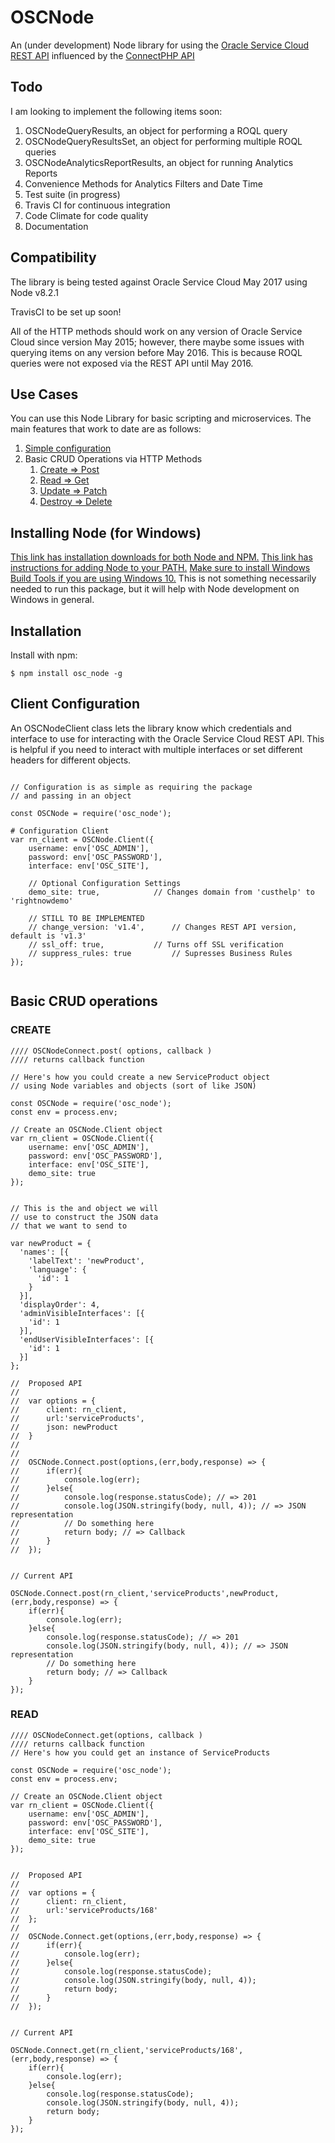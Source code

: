 # OSCNode

An (under development) Node library for using the [Oracle Service Cloud REST API](https://docs.oracle.com/cloud/latest/servicecs_gs/CXSVC/) influenced by the [ConnectPHP API](http://documentation.custhelp.com/euf/assets/devdocs/november2016/Connect_PHP/Default.htm)

## Todo
I am looking to implement the following items soon:
1. OSCNodeQueryResults, an object for performing a ROQL query
2. OSCNodeQueryResultsSet, an object for performing multiple ROQL queries
3. OSCNodeAnalyticsReportResults, an object for running Analytics Reports
4. Convenience Methods for Analytics Filters and Date Time
5. Test suite (in progress)
6. Travis CI for continuous integration
7. Code Climate for code quality
8. Documentation


## Compatibility

The library is being tested against Oracle Service Cloud May 2017 using Node v8.2.1

TravisCI to be set up soon!

All of the HTTP methods should work on any version of Oracle Service Cloud since version May 2015; however, there maybe some issues with querying items on any version before May 2016. This is because ROQL queries were not exposed via the REST API until May 2016.


## Use Cases
You can use this Node Library for basic scripting and microservices. The main features that work to date are as follows:

1. [Simple configuration](#client-configuration)
2. Basic CRUD Operations via HTTP Methods
	1. [Create => Post](#create)
	2. [Read => Get](#read)
	3. [Update => Patch](#update)
	4. [Destroy => Delete](#delete)

## Installing Node (for Windows)
[This link has installation downloads for both Node and NPM.](https://nodejs.org/en/download/)
[This link has instructions for adding Node to your PATH.](https://stackoverflow.com/a/8768567/2548452)
[Make sure to install Windows Build Tools if you are using Windows 10.](https://github.com/nodejs/node-gyp/issues/307#issuecomment-250912623) This is not something necessarily needed to run this package, but it will help with Node development on Windows in general.

## Installation

Install with npm:

    $ npm install osc_node -g


## Client Configuration

An OSCNodeClient class lets the library know which credentials and interface to use for interacting with the Oracle Service Cloud REST API.
This is helpful if you need to interact with multiple interfaces or set different headers for different objects.

```node

// Configuration is as simple as requiring the package
// and passing in an object

const OSCNode = require('osc_node');

# Configuration Client
var rn_client = OSCNode.Client({
	username: env['OSC_ADMIN'],
	password: env['OSC_PASSWORD'],
	interface: env['OSC_SITE'],

	// Optional Configuration Settings
	demo_site: true,			// Changes domain from 'custhelp' to 'rightnowdemo'

	// STILL TO BE IMPLEMENTED
	// change_version: 'v1.4', 		// Changes REST API version, default is 'v1.3'
	// ssl_off: true,			// Turns off SSL verification
	// suppress_rules: true			// Supresses Business Rules
});


```

<!-- ## OSCNodeQueryResults example

This is for running one ROQL query. Whatever is allowed by the REST API (limits and sorting) is allowed with this library.

OSCNodeQueryResults only has one function: 'query', which takes an OSCNodeClient object and string query (example below).

```node
from 'osc_Node' import OSCNodeClient,OSCNodeQueryResults

rn_client = OSCNodeClient(env['OSC_ADMIN'],
			    env['OSC_PASSWORD'],
    			    env['OSC_SITE'])

q = OSCNodeQueryResults(rn_client)
query = "DESCRIBE Answers"
results = q.query(query)

print results.status_code 			#=> 200
print results.content 				#=> JSON representation of results
print results.pretty_content	 		#=> Pretty printed JSON String of results


```


### 'dti' => date to iso8601

dti lets you type in a date and get it in ISO8601 format. Explicit date formatting is best.

```node

dti("January 1st, 2014") # => 2014-01-01T00:00:00-08:00  # => 1200 AM, January First of 2014

dti("January 1st, 2014 11:59PM MDT") # => 2014-01-01T23:59:00-06:00 # => 11:59 PM Mountain Time, January First of 2014

dti("January 1st, 2014 23:59 PDT") # => 2014-01-01T23:59:00-07:00 # => 11:59 PM Pacific Time, January First of 2014

dti("January 1st") # => 2017-01-01T00:00:00-08:00 # => 12:00 AM, January First of this Year

```
 -->

## Basic CRUD operations

### CREATE
```node
//// OSCNodeConnect.post( options, callback )
//// returns callback function

// Here's how you could create a new ServiceProduct object
// using Node variables and objects (sort of like JSON)

const OSCNode = require('osc_node');
const env = process.env;

// Create an OSCNode.Client object
var rn_client = OSCNode.Client({
	username: env['OSC_ADMIN'],
	password: env['OSC_PASSWORD'],
	interface: env['OSC_SITE'],
	demo_site: true
});


// This is the and object we will
// use to construct the JSON data
// that we want to send to 

var newProduct = {
  'names': [{
    'labelText': 'newProduct',
    'language': {
      'id': 1
    }
  }],
  'displayOrder': 4,
  'adminVisibleInterfaces': [{
    'id': 1
  }],
  'endUserVisibleInterfaces': [{
    'id': 1
  }]
};

// 	Proposed API
//
//	var options = {
//		client: rn_client,
// 	    url:'serviceProducts',
//		json: newProduct
//	}
//
//
//	OSCNode.Connect.post(options,(err,body,response) => {
//		if(err){
//			console.log(err);
//		}else{
//			console.log(response.statusCode); // => 201
//			console.log(JSON.stringify(body, null, 4)); // => JSON representation
//			// Do something here
//			return body; // => Callback
//		}
//	});


// Current API

OSCNode.Connect.post(rn_client,'serviceProducts',newProduct,(err,body,response) => {
	if(err){
		console.log(err);
	}else{
		console.log(response.statusCode); // => 201
		console.log(JSON.stringify(body, null, 4)); // => JSON representation
		// Do something here
		return body; // => Callback
	}
});

```






### READ
```node
//// OSCNodeConnect.get(options, callback )
//// returns callback function
// Here's how you could get an instance of ServiceProducts

const OSCNode = require('osc_node');
const env = process.env;

// Create an OSCNode.Client object
var rn_client = OSCNode.Client({
	username: env['OSC_ADMIN'],
	password: env['OSC_PASSWORD'],
	interface: env['OSC_SITE'],
	demo_site: true
});


// 	Proposed API
//
//	var options = {
//		client: rn_client,
//		url:'serviceProducts/168'
//	};
//	
//	OSCNode.Connect.get(options,(err,body,response) => {
//		if(err){
//			console.log(err);
//		}else{
//			console.log(response.statusCode);
//			console.log(JSON.stringify(body, null, 4));
//			return body;
//		}
//	});


// Current API

OSCNode.Connect.get(rn_client,'serviceProducts/168',(err,body,response) => {
	if(err){
		console.log(err);
	}else{
		console.log(response.statusCode);
		console.log(JSON.stringify(body, null, 4));
		return body;
	}
});
```




<!-- 


### UPDATE
```node
//// OSCNodeConnect.patch(<url>, <json_data> )
//// returns a OSCNodeResponse object
# Here's how you could update an Answer object
# using Node variables, lists, and dicts
# to set field information
from osc_Node import env,OSCNodeClient, OSCNodeConnect

rn_client = OSCNodeClient(env['OSC_ADMIN'],
			    env['OSC_PASSWORD'],
			    env['OSC_SITE'])
			    
opc = OSCNodeConnect(rn_client)

# Patch example
answer_updated_hash = {}
answer_updated_hash['summary'] = "Node TEST UPDATED"
answer_updated_hash['solution'] = "Node TEST UPDATED"
updated_answer = opc.patch('answers/154',answer_updated_hash)
print updated_answer.status_code
print updated_answer.content #=> Returns as JSON

```






### DELETE
```node
#### OSCNodeConnect.delete(<url> )
#### returns a OSCNodeResponse object
# Here's how you could delete an Answer object
# and OSCNodeConnect classes

from osc_Node import env,OSCNodeClient, OSCNodeConnect

rn_client = OSCNodeClient(env['OSC_ADMIN'],
			    env['OSC_PASSWORD'],
			    env['OSC_SITE'])

opc = OSCNodeConnect(rn_client)
deleted_answer = opc.delete('answers/154')
print deleted_answer.status_code #=> 200

```
 -->